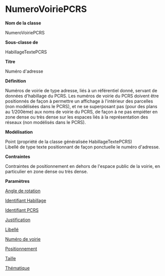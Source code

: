 # NumeroVoiriePCRS #



**Nom de la classe**

NumeroVoiriePCRS

**Sous-classe de**

HabillageTextePCRS

**Titre**

Numéro d'adresse

**Définition**

Numéros de voirie de type adresse, liés à un référentiel donné, servant de données d'habillage du PCRS.
Les numéros de voirie du PCRS doivent être positionnés de façon à permettre un affichage à l'intérieur des parcelles (non modélisées dans le PCRS), et ne se superposant pas (pour des plans au 1/200ème) aux noms de voirie du PCRS, de façon à ne pas empiéter en zone dense ou très dense sur les espaces liés à la représentation des réseaux (non modélisés dans le PCRS).

**Modélisation**

Point (propriété de la classe généralisée HabillageTextePCRS) <br>
Libellé de type texte positionnant de façon ponctuelle le numéro d'adresse.

**Contraintes**

Contraintes de positionnement en dehors de l'espace public de la voirie, en particulier en zone dense ou très dense.

**Paramètres**

[Angle de rotation](http://doc-pcrs.readthedocs.io/fr/latest/Projet_FME/PCRS_Parametres.html#angle-de-rotation)

[Identifiant Habillage](http://doc-pcrs.readthedocs.io/fr/latest/Projet_FME/PCRS_Parametres.html#identifiant-habillage)

[Identifiant PCRS](http://doc-pcrs.readthedocs.io/fr/latest/Projet_FME/PCRS_Parametres.html#identifiant-pcrs)

[Justification](http://doc-pcrs.readthedocs.io/fr/latest/Projet_FME/PCRS_Parametres.html#justification)

[Libellé](http://doc-pcrs.readthedocs.io/fr/latest/Projet_FME/PCRS_Parametres.html#libelle)

[Numéro de voirie](http://doc-pcrs.readthedocs.io/fr/latest/Projet_FME/PCRS_Parametres.html#numero-de-voirie)

[Positionnement](http://doc-pcrs.readthedocs.io/fr/latest/Projet_FME/PCRS_Parametres.html#positionnement)

[Taille](http://doc-pcrs.readthedocs.io/fr/latest/Projet_FME/PCRS_Parametres.html#taille)

[Thématique](http://doc-pcrs.readthedocs.io/fr/latest/Projet_FME/PCRS_Parametres.html#thematique)
